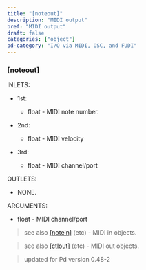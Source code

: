 ```yaml
---
title: "[noteout]"
description: "MIDI output"
bref: "MIDI output"
draft: false
categories: ["object"]
pd-category: "I/O via MIDI, OSC, and FUDI"
---
```


### [noteout]

INLETS:

- 1st: 
 
  - float - MIDI note number.
  
- 2nd: 

  - float - MIDI velocity
  
- 3rd: 

  - float - MIDI channel/port

OUTLETS:

- NONE.
  
ARGUMENTS:

- float - MIDI channel/port

> see also [[notein]](../notein) (etc) - MIDI in objects.

> see also [[ctlout]](../ctlout) (etc) - MIDI out objects.

> updated for Pd version 0.48-2
 
